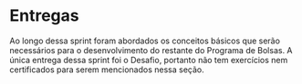# Entregas

Ao longo dessa sprint foram abordados os conceitos básicos que serão necessários para o desenvolvimento do restante do Programa de Bolsas. A única entrega dessa sprint foi o Desafio, portanto não tem exercícios nem certificados para serem mencionados nessa seção.

